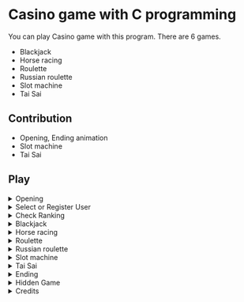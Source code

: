 # Casino game with C programming

You can play Casino game with this program. There are 6 games.
- Blackjack
- Horse racing
- Roulette
- Russian roulette
- Slot machine
- Tai Sai

## Contribution

- Opening, Ending animation
- Slot machine
- Tai Sai

## Play

<details>
<summary>Opening</summary>
<br>
  
![opening](https://user-images.githubusercontent.com/68963707/134528034-6af0d89b-7d4f-4624-9b59-d4db04fee441.gif)

</details>

<details>
<summary>Select or Register User</summary>
  
## Select
![select_user](https://user-images.githubusercontent.com/68963707/134572799-058f5fde-ac89-4276-8bd3-7f13264baf4b.gif)
  
## Register 1
![register_user1](https://user-images.githubusercontent.com/68963707/134573707-445f104e-56e2-4b95-8ec0-73b4143fbf9d.gif)

## Register 2
![register_user2](https://user-images.githubusercontent.com/68963707/134573741-91e83189-844d-4a19-a928-442cdbbb65dc.gif)

</details>

<details>
<summary>Check Ranking</summary>
<br>
  
![ranking](https://user-images.githubusercontent.com/68963707/134695927-da508a1e-dafb-4a61-97e5-7ef35516fd42.gif)

</details>

<details>
<summary>Blackjack</summary>
<br>
  


</details>

<details>
<summary>Horse racing</summary>
<br>
  


</details>

<details>
<summary>Roulette</summary>
<br>
  


</details>

<details>
<summary>Russian roulette</summary>
<br>
  


</details>

<details>
<summary>Slot machine</summary>
<br>
  


</details>

<details>
<summary>Tai Sai</summary>
<br>
  


</details>

<details>
<summary>Ending</summary>
<br>
  


</details>

<details>
<summary>Hidden Game</summary>
<br>
  
![russian](https://user-images.githubusercontent.com/68963707/134696702-c2ff185c-9ae8-4b67-b9a6-aa0c9583e07e.gif)

</details>

<details>
<summary>Credits</summary>
<br>
  
![credits](https://user-images.githubusercontent.com/68963707/134696214-470def08-540d-40cf-aeb0-fd5ce905d9f4.gif)

</details>


